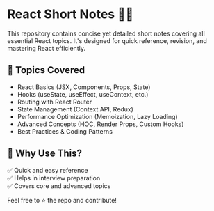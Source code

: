 # React Short Notes 📖🚀  

This repository contains concise yet detailed short notes covering all essential React topics. It's designed for quick reference, revision, and mastering React efficiently.  

## 📌 Topics Covered  
- React Basics (JSX, Components, Props, State)  
- Hooks (useState, useEffect, useContext, etc.)  
- Routing with React Router  
- State Management (Context API, Redux)  
- Performance Optimization (Memoization, Lazy Loading)  
- Advanced Concepts (HOC, Render Props, Custom Hooks)  
- Best Practices & Coding Patterns  

## 🎯 Why Use This?  
✅ Quick and easy reference  
✅ Helps in interview preparation  
✅ Covers core and advanced topics  

Feel free to ⭐ the repo and contribute!  
